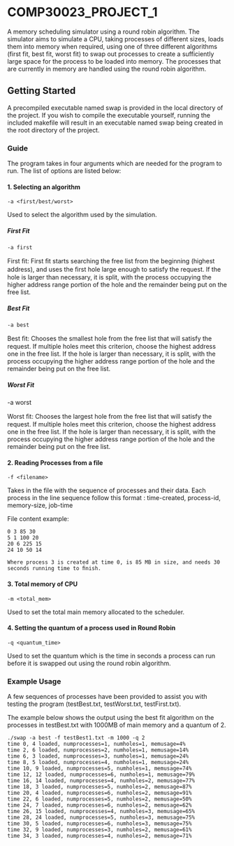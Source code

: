 # COMP30023_PROJECT_1
A memory scheduling simulator using a round robin algorithm. The simulator aims to simulate a CPU, taking processes
of different sizes, loads them into memory when required, using one of three different algorithms (first fit, best fit, worst fit) 
to swap out processes to create a sufficiently large space for the process to be loaded into memory. The processes that are currently in memory are handled using the round robin algorithm.

## Getting Started
A precompiled executable named swap is provided in the local directory of the project. If you
wish to compile the executable yourself, running the included makefile will result
in an executable named swap being created in the root directory of the project. 

### Guide
The program takes in four arguments which are needed for the program to run. The list of options are listed below:

#### 1. Selecting an algorithm
```
-a <first/best/worst>
```
  Used to select the algorithm used by the simulation.

##### First Fit 
```
-a first
```

First ﬁt: First ﬁt starts searching the free list from the beginning (highest address), and uses the ﬁrst hole large enough to satisfy the request. If the hole is larger than necessary, it is split, with the process occupying the higher address range portion of the hole and the remainder being put on the free list. 

##### Best Fit 
```
-a best
```
Best ﬁt: Chooses the smallest hole from the free list that will satisfy the request. If multiple holes meet this criterion, choose the highest address one in the free list. If the hole is larger than necessary, it is split, with the process occupying the higher address range portion of the hole and the remainder being put on the free list. 

##### Worst Fit
-a worst

Worst ﬁt: Chooses the largest hole from the free list that will satisfy the request. If multiple holes meet this criterion, choose the highest address one in the free list. If the hole is larger than necessary, it is split, with the process occupying the higher address range portion of the hole and the remainder being put on the free list.

#### 2. Reading Processes from a file
```
-f <filename>
```
  Takes in the file with the sequence of processes and their data. 
  Each process in the line sequence follow this format : time-created, process-id, memory-size, job-time

File content example:
```
0 3 85 30 
5 1 100 20 
20 6 225 15 
24 10 50 14

Where process 3 is created at time 0, is 85 MB in size, and needs 30 seconds running time to ﬁnish.
```

#### 3. Total memory of CPU
```
-m <total_mem>
```
Used to set the total main memory allocated to the scheduler.

#### 4. Setting the quantum of a process used in Round Robin
```
-q <quantum_time>
```
Used to set the quantum which is the time in seconds a process can run before it is swapped out using the round robin algorithm. 

### Example Usage
A few sequences of processes have been provided to assist you with testing the program (testBest.txt, testWorst.txt, testFirst.txt).

The example below shows the output using the best fit algorithm on the processes in testBest.txt with 1000MB of main memory and a quantum of 2.

```
./swap -a best -f testBest1.txt -m 1000 -q 2
time 0, 4 loaded, numprocesses=1, numholes=1, memusage=4%
time 2, 6 loaded, numprocesses=2, numholes=1, memusage=14%
time 6, 3 loaded, numprocesses=3, numholes=1, memusage=24%
time 8, 5 loaded, numprocesses=4, numholes=1, memusage=24%
time 10, 9 loaded, numprocesses=5, numholes=1, memusage=74%
time 12, 12 loaded, numprocesses=6, numholes=1, memusage=79%
time 16, 14 loaded, numprocesses=4, numholes=2, memusage=77%
time 18, 3 loaded, numprocesses=5, numholes=2, memusage=87%
time 20, 4 loaded, numprocesses=6, numholes=2, memusage=91%
time 22, 6 loaded, numprocesses=5, numholes=2, memusage=50%
time 24, 7 loaded, numprocesses=6, numholes=2, memusage=62%
time 26, 15 loaded, numprocesses=4, numholes=3, memusage=65%
time 28, 24 loaded, numprocesses=5, numholes=3, memusage=75%
time 30, 5 loaded, numprocesses=6, numholes=3, memusage=75%
time 32, 9 loaded, numprocesses=3, numholes=2, memusage=61%
time 34, 3 loaded, numprocesses=4, numholes=2, memusage=71%
```
